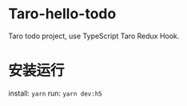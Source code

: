 # Taro-hello-todo
Taro todo project, use TypeScript Taro Redux Hook.

# 安装运行
install: `yarn`
run: `yarn dev:h5`
